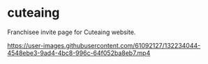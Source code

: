 


# cuteaing
Franchisee invite page for Cuteaing website.



https://user-images.githubusercontent.com/61092127/132234044-4548ebe3-9ad4-4bc8-996c-64f052ba8eb7.mp4
